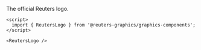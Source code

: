 The official Reuters logo.

```svelte
<script>
  import { ReutersLogo } from '@reuters-graphics/graphics-components';
</script>

<ReutersLogo />
```
